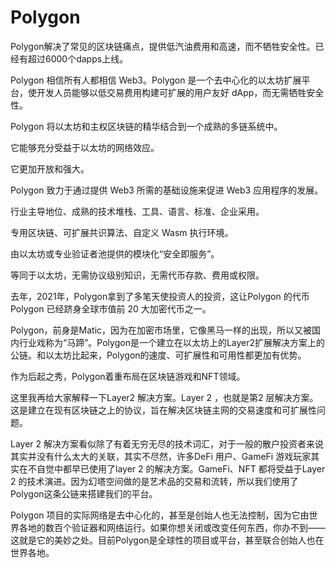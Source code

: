 # Polygon

Polygon解决了常见的区块链痛点，提供低汽油费用和高速，而不牺牲安全性。已经有超过6000个dapps上线。

Polygon 相信所有人都相信 Web3。Polygon 是一个去中心化的以太坊扩展平台，使开发人员能够以低交易费用构建可扩展的用户友好 dApp，而无需牺牲安全性。

Polygon 将以太坊和主权区块链的精华结合到一个成熟的多链系统中。

它能够充分受益于以太坊的网络效应。

它更加开放和强大。

Polygon 致力于通过提供 Web3 所需的基础设施来促进 Web3 应用程序的发展。

行业主导地位、成熟的技术堆栈、工具、语言、标准、企业采用。

专用区块链、可扩展共识算法、自定义 Wasm 执行环境。

由以太坊或专业验证者池提供的模块化“安全即服务”。

等同于以太坊，无需协议级别知识，无需代币存款、费用或权限。

去年，2021年，Polygon拿到了多笔天使投资人的投资，这让Polygon 的代币 Polygon 已经跻身全球市值前 20 大加密代币之一。

Polygon，前身是Matic，因为在加密市场里，它像黑马一样的出现，所以又被国内行业戏称为“马蹄”。Polygon是一个建立在以太坊上的Layer2扩展解决方案上的公链。和以太坊比起来，Polygon的速度、可扩展性和可用性都更加有优势。

作为后起之秀，Polygon着重布局在区块链游戏和NFT领域。

这里我再给大家解释一下Layer2 解决方案。Layer 2 ，也就是第2 层解决方案。这是建立在现有区块链之上的协议，旨在解决区块链主网的交易速度和可扩展性问题。

Layer 2 解决方案看似除了有着无穷无尽的技术词汇，对于一般的散户投资者来说其实并没有什么太大的关联，其实不尽然，许多DeFi 用户、GameFi 游戏玩家其实在不自觉中都早已使用了layer 2 的解决方案。GameFi、NFT 都将受益于Layer 2 的技术演进。因为幻塔空间做的是艺术品的交易和流转，所以我们使用了Polygon这条公链来搭建我们的平台。

Polygon 项目的实际网络是去中心化的，甚至是创始人也无法控制，因为它由世界各地的数百个验证器和网络运行。如果你想关闭或改变任何东西，你办不到——这就是它的美妙之处。目前Polygon是全球性的项目或平台，甚至联合创始人也在世界各地。
